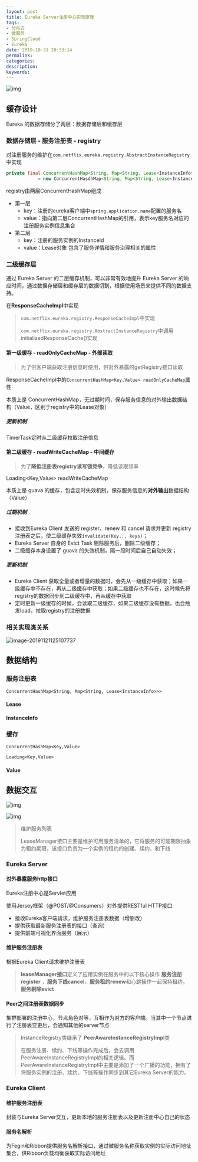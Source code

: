 ```yaml
---
layout: post
title: Eureka Server注册中心实现原理
tags:
- 分布式
- 微服务
- SpringCloud
- Eureka
date: 2019-10-31 20:33:14
permalink:
categories:
description:
keywords:
---
```


![img](../../images/micro-service/assets/8458706-df1cd20c56e7ca51.png)

## 缓存设计

Eureka 的数据存储分了两层：数据存储层和缓存层

### 数据存储层 - 服务注册表 - registry

对注册服务的维护在`com.netflix.eureka.registry.AbstractInstanceRegistry`中实现

```java
private final ConcurrentHashMap<String, Map<String, Lease<InstanceInfo>>> registry
            = new ConcurrentHasdhMap<String, Map<String, Lease<InstanceInfo>>>();
```

registry由两层ConcurrentHashMap组成

- 第一层
  - key：注册的eureka客户端中`spring.application.name`配置的服务名
  - value：指向第二层ConcurrentHashMap的引用，表示key服务名对应的注册服务实例信息集合
- 第二层
  - key：注册的服务实例的InstanceId
  - value：Lease对象 包含了服务详情和服务治理相关的属性  

### 二级缓存层 

通过 Eureka Server 的二层缓存机制，可以非常有效地提升 Eureka Server 的响应时间，通过数据存储层和缓存层的数据切割，根据使用场景来提供不同的数据支持。

在**ResponseCacheImpl**中实现

> `com.netflix.eureka.registry.ResponseCacheImpl`中实现
>
> `com.netflix.eureka.registry.AbstractInstanceRegistry`中调用initializedResponseCache()实现

#### 第一级缓存 - readOnlyCacheMap - 外部读取

> 为了供客户端获取注册信息时使用，供对外暴露的getRegistry接口读取

ResponseCacheImpl中的`ConcurrentHashMap<Key,Value> readOnlyCacheMap`属性

本质上是 ConcurrentHashMap，无过期时间，保存服务信息的对外输出数据结构（Value，区别于registry中的Lease对象）

##### 更新机制

TimerTask定时从二级缓存拉取注册信息

#### 第二级缓存 - readWriteCacheMap - 中间缓存

> 为了**降低注册表registry读写锁竞争**，降低读取频率

 Loading<Key,Value> readWriteCacheMap

本质上是 guava 的缓存，包含定时失效机制，保存服务信息的**对外输出**数据结构（Value） 

##### 过期机制

- 接收到Eureka Client 发送的 register、renew 和 cancel 请求并更新 registry 注册表之后，使二级缓存失效`invalidate(Key... keys)`；
- Eureka Server 自身的 Evict Task 剔除服务后，删除二级缓存；
- 二级缓存本身设置了 guava 的失效机制，隔一段时间后自己自动失效；

##### 更新机制

- Eureka Client 获取全量或者增量的数据时，会先从一级缓存中获取；如果一级缓存中不存在，再从二级缓存中获取；如果二级缓存也不存在，这时候先将registry的数据同步到二级缓存中，再从缓存中获取
- 定时更新一级缓存的时候，会读取二级缓存，如果二级缓存没有数据，也会触发load，拉取registry的注册数据

### 相关实现类关系

![image-20191121125107737](../../images/micro-service/assets/image-20191121125107737.png)

## 数据结构

### 服务注册表

`ConcurrentHashMap<String, Map<String, Lease<InstanceInfo>>>`

#### Lease



#### InstanceInfo



### 缓存

`ConcurrentHashMap<Key,Value>`

`Loading<Key,Value>`

#### Value



## 数据交互

![img](../../images/micro-service/assets/1574346515486.png)



![img](../../images/micro-service/assets/1158841-20190704115343832-1380910507.png)

> 维护服务列表
>
> LeaseManager接口主要是维护可用服务清单的，它将服务的可能期限抽象为租约期限，该接口负责为一个实例的租约的创建、续约、和下线 

### Eureka Server

#### 对外暴露服务http接口

Eureka注册中心是Servlet应用

使用Jersey框架（@POST/@Consumers）对外提供RESTful HTTP接口

- 接收Eureka客户端请求，维护服务注册表数据（增删改）
- 提供获取最新服务注册表的接口（查询）
- 提供前端可视化界面服务（展示）

#### 维护服务注册表

根据Eureka Client请求维护注册表

> **leaseManager接口**定义了应用实例在服务中的以下核心操作
>  **服务注册register** ，**服务下线cancel**，**服务租约renew**和心跳操作一起保持租约，**服务剔除evict** 

#### Peer之间注册表数据同步

集群部署的注册中心，节点角色对等，互相作为对方的客户端。当其中一个节点进行了注册表变更后，会通知其他的server节点

> InstanceRegistry类继承了 **PeerAwareInstanceRegistryImp**l类
>
> 在服务注册、续约、下线等操作完成后，会去调用PeerAwareInstanceRegistryImpl的相关逻辑。而PeerAwareInstanceRegistryImpl中主要是添加了一个广播的功能，拥有了将服务实例的注册、续约、下线等操作同步到其它Eureka Server的能力。

### Eureka Client

#### 维护服务注册表

封装与Eureka Server交互，更新本地的服务注册表以及更新注册中心自己的状态

#### 服务名解析

为Fegin和Ribbon提供服务名解析接口，通过微服务名称获取实例的实际访问地址集合，供Ribbon负载均衡获取实际访问地址